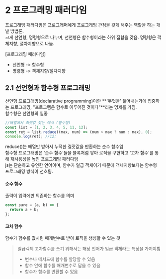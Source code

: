 # 2 프로그래밍 패러다임

프로그래밍 패러다임은 프로그래머에게 프로그래밍 관점을 갖게 해주는 역할을 하는 개발 방법론.<br />
크게 선언형, 명령형으로 나누며, 선언형은 함수형이라는 하위 집합을 갖음. 명령형은 객체지향, 절차지향으로 나눔.<br />

[프로그래밍 패러다임]

- 선언형 -> 함수형<br />
- 명령형 -> 객체지향/절차지향

## 2.1 선언형과 함수형 프로그래밍

선언형 프로그래밍(declarative programming)이란 **'무엇을' 풀어내는가에 집중하는 프로그래밍, "프로그램은 함수로 이루어진 것이다"**라는 명제를 가짐.<br />
함수형은 선언형의 일종<br />

```js
//배열에서 최댓값 찾는 예시 (함수형)
const list = [1, 2, 3, 4, 5, 11, 12];
const ret = list.reduce((max, num) => (num > max ? num : max), 0);
console.log(ret); //12;
```

reduce()는 배열만 받아서 누적한 결괏값을 반환하는 순수 함수임<br />
함수형 프로그래밍은 '순수 함수'들을 블록처럼 쌓아 로직을 구현하고 '고차 함수'를 통해 재사용성을 높인 프로그래밍 패러다임<br />
js는 단순하고 유연한 언어이며, 함수가 일급 객체이기 때문에 객체지향보다는 함수형 프로그래밍 방식이 선호됨.<br />

#### 순수 함수

출력이 입력에만 의존하는 함수를 의미

```js
const pure = (a, b) => {
  return a + b;
};
```

#### 고차 함수

함수가 함수를 값처럼 매개변수로 받아 로직을 생성할 수 있는 것<br />

> 일급객체
> 고차함수를 쓰기 위해서는 해당 언어가 일급 객체라는 특징을 가져야함
>
> - 변수나 메서드에 함수를 할당할 수 있음
> - 함수 안에 함수를 매개변수로 담을 수 있음
> - 함수가 함수를 반환할 수 있음
